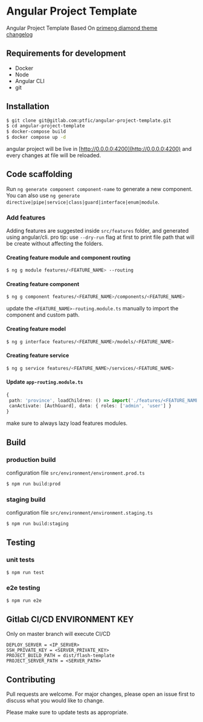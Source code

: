 # Angular Project Template

Angular Project Template Based On [primeng diamond theme](https://www.primefaces.org/primeng/)  
[changelog](https://gitlab.com/ptfic/angular-project-template/-/blob/master/CHANGELOG.md)

## Requirements for development
- Docker 
- Node 
- Angular CLI
- git

## Installation



```bash
$ git clone git@gitlab.com:ptfic/angular-project-template.git
$ cd angular-project-template
$ docker-compose build
$ docker compose up -d
```
angular project will be live in [http://0.0.0.0:4200](http://0.0.0.0:4200) and every changes at file will be reloaded.

## Code scaffolding

Run `ng generate component component-name` to generate a new component. You can also use `ng generate directive|pipe|service|class|guard|interface|enum|module`.



### Add features

Adding features are suggested inside `src/features` folder, and generated using angular/cli.
pro tip: use `--dry-run` flag at first to print file path that will be create without affecting the folders.

#### Creating feature module and component routing
```bash
$ ng g module features/<FEATURE_NAME> --routing
```


#### Creating feature component
```bash
$ ng g component features/<FEATURE_NAME>/components/<FEATURE_NAME>
```
update the `<FEATURE_NAME>-routing.module.ts` manually to import the component and custom path.

#### Creating feature model
```bash
$ ng g interface features/<FEATURE_NAME>/models/<FEATURE_NAME>
```

#### Creating feature service
```bash
$ ng g service features/<FEATURE_NAME>/services/<FEATURE_NAME>
```

#### Update `app-routing.module.ts`
```typescript
{
 path: 'province', loadChildren: () => import('./features/<FEATURE_NAME>/<FEATURE_NAME>.module').then(m => m.<FEATURE_NAME>Module),
 canActivate: [AuthGuard], data: { roles: ['admin', 'user'] }
}
```

make sure to always lazy load features modules.




## Build

### production build
configuration file `src/environment/environment.prod.ts`

```bash
$ npm run build:prod
```

### staging build
configuration file `src/environment/environment.staging.ts`

```bash
$ npm run build:staging
```

## Testing
### unit tests
```bash
$ npm run test
```
### e2e testing
```bash
$ npm run e2e
```

## Gitlab CI/CD ENVIRONMENT KEY

Only on master branch will execute CI/CD
```
DEPLOY_SERVER = <IP_SERVER>
SSH_PRIVATE_KEY = <SERVER_PRIVATE_KEY>
PROJECT_BUILD_PATH = dist/flash-template
PROJECT_SERVER_PATH = <SERVER_PATH>
```

## Contributing
Pull requests are welcome. For major changes, please open an issue first to discuss what you would like to change.

Please make sure to update tests as appropriate.
